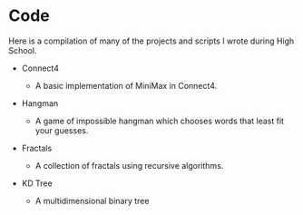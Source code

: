 # Code

Here is a compilation of many of the projects and scripts I wrote during High School.

+ Connect4
	+ A basic implementation of MiniMax in Connect4.

+ Hangman
	+ A game of impossible hangman which chooses words that least fit your guesses.

+ Fractals
	+ A collection of fractals using recursive algorithms.
	
+ KD Tree
	+ A multidimensional binary tree
